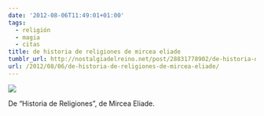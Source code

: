 ```yaml
---
date: '2012-08-06T11:49:01+01:00'
tags:
  - religión
  - magia
  - citas
title: de historia de religiones de mircea eliade
tumblr_url: http://nostalgiadelreino.net/post/28831778902/de-historia-de-religiones-de-mircea-eliade
url: /2012/08/06/de-historia-de-religiones-de-mircea-eliade/
---
```


<img src="/tumblr_files/tumblr_m8c0w7UCdz1rr477ko1_1280.jpg"/><br/><p>De &ldquo;Historia de Religiones&rdquo;, de Mircea Eliade.</p>